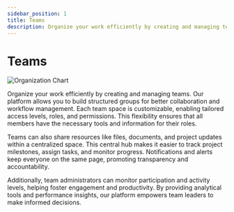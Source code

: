 ```yaml
---
sidebar_position: 1
title: Teams
description: Organize your work efficiently by creating and managing teams. Our platform allows you to build structured groups for better collaboration and workflow management. Each team space is customizable, enabling tailored access levels, roles, and permissions. This flexibility ensures that all members have the necessary tools and information for their roles.
---
```


# Teams

![Organization Chart](https://github.com/user-attachments/assets/6a393d89-3e74-4433-89fa-2072b331f754)

Organize your work efficiently by creating and managing teams. Our platform allows you to build structured groups for better collaboration and workflow management. Each team space is customizable, enabling tailored access levels, roles, and permissions. This flexibility ensures that all members have the necessary tools and information for their roles.

Teams can also share resources like files, documents, and project updates within a centralized space. This central hub makes it easier to track project milestones, assign tasks, and monitor progress. Notifications and alerts keep everyone on the same page, promoting transparency and accountability.

Additionally, team administrators can monitor participation and activity levels, helping foster engagement and productivity. By providing analytical tools and performance insights, our platform empowers team leaders to make informed decisions.
